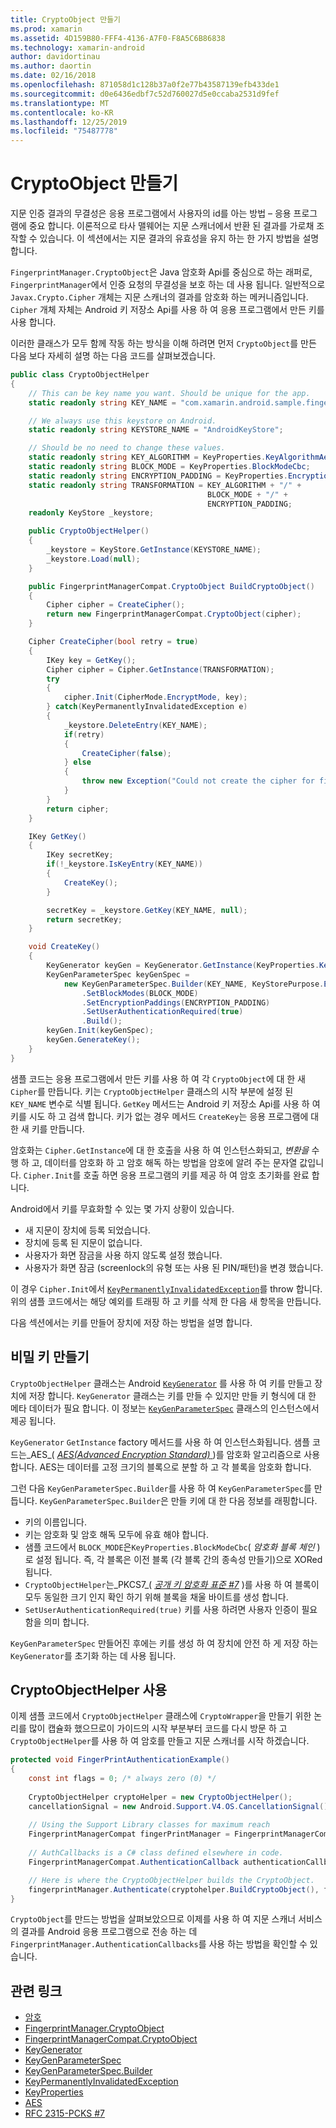 ```yaml
---
title: CryptoObject 만들기
ms.prod: xamarin
ms.assetid: 4D159B80-FFF4-4136-A7F0-F8A5C6B86838
ms.technology: xamarin-android
author: davidortinau
ms.author: daortin
ms.date: 02/16/2018
ms.openlocfilehash: 871058d1c128b37a0f2e77b43587139efb433de1
ms.sourcegitcommit: d0e6436edbf7c52d760027d5e0ccaba2531d9fef
ms.translationtype: MT
ms.contentlocale: ko-KR
ms.lasthandoff: 12/25/2019
ms.locfileid: "75487778"
---
```

# <a name="creating-a-cryptoobject"></a>CryptoObject 만들기

지문 인증 결과의 무결성은 응용 프로그램에서 사용자의 id를 아는 방법 &ndash; 응용 프로그램에 중요 합니다. 이론적으로 타사 맬웨어는 지문 스캐너에서 반환 된 결과를 가로채 조작할 수 있습니다. 이 섹션에서는 지문 결과의 유효성을 유지 하는 한 가지 방법을 설명 합니다. 

`FingerprintManager.CryptoObject`은 Java 암호화 Api를 중심으로 하는 래퍼로, `FingerprintManager`에서 인증 요청의 무결성을 보호 하는 데 사용 됩니다. 일반적으로 `Javax.Crypto.Cipher` 개체는 지문 스캐너의 결과를 암호화 하는 메커니즘입니다. `Cipher` 개체 자체는 Android 키 저장소 Api를 사용 하 여 응용 프로그램에서 만든 키를 사용 합니다.

이러한 클래스가 모두 함께 작동 하는 방식을 이해 하려면 먼저 `CryptoObject`를 만든 다음 보다 자세히 설명 하는 다음 코드를 살펴보겠습니다.

```csharp
public class CryptoObjectHelper
{
    // This can be key name you want. Should be unique for the app.
    static readonly string KEY_NAME = "com.xamarin.android.sample.fingerprint_authentication_key";

    // We always use this keystore on Android.
    static readonly string KEYSTORE_NAME = "AndroidKeyStore";

    // Should be no need to change these values.
    static readonly string KEY_ALGORITHM = KeyProperties.KeyAlgorithmAes;
    static readonly string BLOCK_MODE = KeyProperties.BlockModeCbc;
    static readonly string ENCRYPTION_PADDING = KeyProperties.EncryptionPaddingPkcs7;
    static readonly string TRANSFORMATION = KEY_ALGORITHM + "/" +
                                            BLOCK_MODE + "/" +
                                            ENCRYPTION_PADDING;
    readonly KeyStore _keystore;

    public CryptoObjectHelper()
    {
        _keystore = KeyStore.GetInstance(KEYSTORE_NAME);
        _keystore.Load(null);
    }

    public FingerprintManagerCompat.CryptoObject BuildCryptoObject()
    {
        Cipher cipher = CreateCipher();
        return new FingerprintManagerCompat.CryptoObject(cipher);
    }

    Cipher CreateCipher(bool retry = true)
    {
        IKey key = GetKey();
        Cipher cipher = Cipher.GetInstance(TRANSFORMATION);
        try
        {
            cipher.Init(CipherMode.EncryptMode, key);
        } catch(KeyPermanentlyInvalidatedException e)
        {
            _keystore.DeleteEntry(KEY_NAME);
            if(retry)
            {
                CreateCipher(false);
            } else
            {
                throw new Exception("Could not create the cipher for fingerprint authentication.", e);
            }
        }
        return cipher;
    }

    IKey GetKey()
    {
        IKey secretKey;
        if(!_keystore.IsKeyEntry(KEY_NAME))
        {
            CreateKey();
        }

        secretKey = _keystore.GetKey(KEY_NAME, null);
        return secretKey;
    }

    void CreateKey()
    {
        KeyGenerator keyGen = KeyGenerator.GetInstance(KeyProperties.KeyAlgorithmAes, KEYSTORE_NAME);
        KeyGenParameterSpec keyGenSpec =
            new KeyGenParameterSpec.Builder(KEY_NAME, KeyStorePurpose.Encrypt | KeyStorePurpose.Decrypt)
                .SetBlockModes(BLOCK_MODE)
                .SetEncryptionPaddings(ENCRYPTION_PADDING)
                .SetUserAuthenticationRequired(true)
                .Build();
        keyGen.Init(keyGenSpec);
        keyGen.GenerateKey();
    }
}
```

샘플 코드는 응용 프로그램에서 만든 키를 사용 하 여 각 `CryptoObject`에 대 한 새 `Cipher`를 만듭니다. 키는 `CryptoObjectHelper` 클래스의 시작 부분에 설정 된 `KEY_NAME` 변수로 식별 됩니다. `GetKey` 메서드는 Android 키 저장소 Api를 사용 하 여 키를 시도 하 고 검색 합니다. 키가 없는 경우 메서드 `CreateKey`는 응용 프로그램에 대 한 새 키를 만듭니다.

암호화는 `Cipher.GetInstance`에 대 한 호출을 사용 하 여 인스턴스화되고, _변환을_ 수행 하 고, 데이터를 암호화 하 고 암호 해독 하는 방법을 암호에 알려 주는 문자열 값입니다. `Cipher.Init`를 호출 하면 응용 프로그램의 키를 제공 하 여 암호 초기화를 완료 합니다. 

Android에서 키를 무효화할 수 있는 몇 가지 상황이 있습니다. 

- 새 지문이 장치에 등록 되었습니다.
- 장치에 등록 된 지문이 없습니다.
- 사용자가 화면 잠금을 사용 하지 않도록 설정 했습니다.
- 사용자가 화면 잠금 (screenlock의 유형 또는 사용 된 PIN/패턴)을 변경 했습니다.

이 경우 `Cipher.Init`에서 [`KeyPermanentlyInvalidatedException`](https://developer.android.com/reference/android/security/keystore/KeyPermanentlyInvalidatedException.html)를 throw 합니다. 위의 샘플 코드에서는 해당 예외를 트래핑 하 고 키를 삭제 한 다음 새 항목을 만듭니다.

다음 섹션에서는 키를 만들어 장치에 저장 하는 방법을 설명 합니다.

## <a name="creating-a-secret-key"></a>비밀 키 만들기

`CryptoObjectHelper` 클래스는 Android [`KeyGenerator`](xref:Javax.Crypto.KeyGenerator) 를 사용 하 여 키를 만들고 장치에 저장 합니다. `KeyGenerator` 클래스는 키를 만들 수 있지만 만들 키 형식에 대 한 메타 데이터가 필요 합니다. 이 정보는 [`KeyGenParameterSpec`](https://developer.android.com/reference/android/security/keystore/KeyGenParameterSpec.html) 클래스의 인스턴스에서 제공 됩니다. 

`KeyGenerator` `GetInstance` factory 메서드를 사용 하 여 인스턴스화됩니다. 샘플 코드는_AES_( [_AES(Advanced Encryption Standard)_ ](https://en.wikipedia.org/wiki/Advanced_Encryption_Standard) )를 암호화 알고리즘으로 사용 합니다. AES는 데이터를 고정 크기의 블록으로 분할 하 고 각 블록을 암호화 합니다.

그런 다음 `KeyGenParameterSpec.Builder`를 사용 하 여 `KeyGenParameterSpec`를 만듭니다. `KeyGenParameterSpec.Builder`은 만들 키에 대 한 다음 정보를 래핑합니다.

- 키의 이름입니다.
- 키는 암호화 및 암호 해독 모두에 유효 해야 합니다.
- 샘플 코드에서 `BLOCK_MODE`은`KeyProperties.BlockModeCbc`( _암호화 블록 체인_ )로 설정 됩니다. 즉, 각 블록은 이전 블록 (각 블록 간의 종속성 만들기)으로 XORed 됩니다. 
- `CryptoObjectHelper`는_PKCS7_( [_공개 키 암호화 표준 #7_](https://tools.ietf.org/html/rfc2315) )를 사용 하 여 블록이 모두 동일한 크기 인지 확인 하기 위해 블록을 채울 바이트를 생성 합니다.
- `SetUserAuthenticationRequired(true)` 키를 사용 하려면 사용자 인증이 필요 함을 의미 합니다.

`KeyGenParameterSpec` 만들어진 후에는 키를 생성 하 여 장치에 안전 하 게 저장 하는 `KeyGenerator`를 초기화 하는 데 사용 됩니다. 

## <a name="using-the-cryptoobjecthelper"></a>CryptoObjectHelper 사용

이제 샘플 코드에서 `CryptoObjectHelper` 클래스에 `CryptoWrapper`을 만들기 위한 논리를 많이 캡슐화 했으므로이 가이드의 시작 부분부터 코드를 다시 방문 하 고 `CryptoObjectHelper`를 사용 하 여 암호를 만들고 지문 스캐너를 시작 하겠습니다. 

```csharp
protected void FingerPrintAuthenticationExample()
{
    const int flags = 0; /* always zero (0) */
    
    CryptoObjectHelper cryptoHelper = new CryptoObjectHelper();
    cancellationSignal = new Android.Support.V4.OS.CancellationSignal();
    
    // Using the Support Library classes for maximum reach
    FingerprintManagerCompat fingerPrintManager = FingerprintManagerCompat.From(this);
    
    // AuthCallbacks is a C# class defined elsewhere in code.
    FingerprintManagerCompat.AuthenticationCallback authenticationCallback = new MyAuthCallbackSample(this);

    // Here is where the CryptoObjectHelper builds the CryptoObject. 
    fingerprintManager.Authenticate(cryptohelper.BuildCryptoObject(), flags, cancellationSignal, authenticationCallback, null);
}
```

`CryptoObject`를 만드는 방법을 살펴보았으므로 이제를 사용 하 여 지문 스캐너 서비스의 결과를 Android 응용 프로그램으로 전송 하는 데 `FingerprintManager.AuthenticationCallbacks`를 사용 하는 방법을 확인할 수 있습니다.

## <a name="related-links"></a>관련 링크

- [암호](xref:Javax.Crypto.Cipher)
- [FingerprintManager.CryptoObject](https://developer.android.com/reference/android/hardware/fingerprint/FingerprintManager.CryptoObject.html)
- [FingerprintManagerCompat.CryptoObject](https://developer.android.com/reference/android/support/v4/hardware/fingerprint/FingerprintManagerCompat.CryptoObject.html)
- [KeyGenerator](xref:Javax.Crypto.KeyGenerator)
- [KeyGenParameterSpec](https://developer.android.com/reference/android/security/keystore/KeyGenParameterSpec.html)
- [KeyGenParameterSpec.Builder](https://developer.android.com/reference/android/security/keystore/KeyGenParameterSpec.Builder.html)
- [KeyPermanentlyInvalidatedException](https://developer.android.com/reference/android/security/keystore/KeyPermanentlyInvalidatedException.html)
- [KeyProperties](https://developer.android.com/reference/android/security/keystore/KeyProperties.html)
- [AES](https://en.wikipedia.org/wiki/Advanced_Encryption_Standard)
- [RFC 2315-PCKS #7](https://tools.ietf.org/html/rfc2315)
